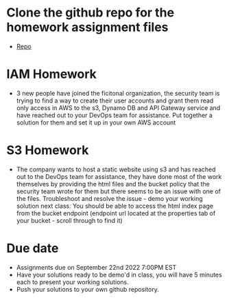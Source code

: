# Clone the github repo for the homework assignment files
- [Repo](https://github.com/Orchsky/orchsky-week1/tree/main)

# IAM Homework
- 3 new people have joined the ficitonal organization, the security team is trying to find a way to create their user accounts and grant them read only access in AWS to the s3, Dynamo DB and API Gateway service and have reached out to your DevOps team for assistance. Put together a solution for them and set it up in your own AWS account

# S3 Homework
- The company wants to host a static website using s3 and has reached out to the DevOps team for assistance, they have done most of the work themselves by providing the html files and the bucket policy that the security team wrote for them but there seems to be an issue with one of the files. Troubleshoot and resolve the issue - demo your working solution next class. You should be able to access the html index page from the bucket endpoint (endpoint url located at the properties tab of your bucket - scroll through to find it)

# Due date
- Assignments due on September 22nd 2022 7:00PM EST
- Have your solutions ready to be demo'd in class, you will have 5 minutes each to present your working solutions.
- Push your solutions to your own github repository.
